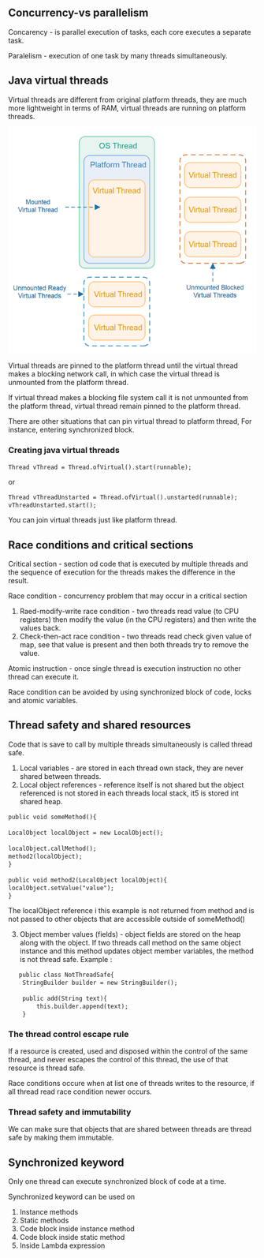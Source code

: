 ## Concurrency-vs parallelism

Concarency - is parallel execution of tasks, each core executes a separate task.

Paralelism - execution of one task by many threads simultaneously. 

## Java virtual threads

Virtual threads are different from original platform threads, they are much more lightweight in terms of RAM, virtual threads are running on platform threads.

![java-virtual-threads-1.png](java-virtual-threads-1.png)

Virtual threads are pinned to the platform thread until the virtual thread makes a blocking network call, in which case the virtual thread is unmounted from the platform thread.

If virtual thread makes a blocking file system call it is not unmounted from the platform thread, virtual thread remain pinned to the platform thread.

There are other situations that can pin virtual thread to platform thread, For instance, entering synchronized block.

### Creating java virtual threads

```
Thread vThread = Thread.ofVirtual().start(runnable); 
```
or
```
Thread vThreadUnstarted = Thread.ofVirtual().unstarted(runnable);
vThreadUnstarted.start();
```

You can join virtual threads just like platform thread.

## Race conditions and critical sections

Critical section - section od code that is executed by multiple threads and the sequence of execution for the threads makes the difference in the result.

Race condition - concurrency problem that may occur in a critical section 

1. Raed-modify-write race condition - two threads read value (to CPU registers) then modify the value (in the CPU registers) and then write the values back.
2. Check-then-act race condition  - two threads read check given value of map, see that value is present and then both threads try to remove the value.

Atomic instruction - once single thread is execution instruction no other thread can execute it.

Race condition can be avoided by using synchronized block of code, locks and atomic variables.

## Thread safety and shared resources

Code that is save to call by multiple threads simultaneously is called thread safe.

1. Local variables - are stored in each thread own stack, they are never shared between threads.
2. Local object references - reference itself is not shared but the object referenced is not stored in each threads local stack, it5 is stored int shared heap.
```
public void someMethod(){

LocalObject localObject = new LocalObject();

localObject.callMethod();
method2(localObject);
}

public void method2(LocalObject localObject){
localObject.setValue("value");
}
```

The localObject reference i this example is not returned from method and is not passed to other objects that are accessible outside of someMethod() 

3. Object member values (fields) - object fields are stored on the heap along with the object. If two threads call method on the same object instance and this method updates object member variables, the method is not thread safe.
    Example :
```
   public class NotThreadSafe{
    StringBuilder builder = new StringBuilder();

    public add(String text){
        this.builder.append(text);
    }
```

### The thread control escape rule 

If a resource is created, used and disposed within
the control of the same thread,
and never escapes the control of this thread,
the use of that resource is thread safe.

Race conditions occure when at list one of threads writes to the resource, if all thread read race condition newer occurs.

### Thread safety and immutability

We can make sure that objects that are shared between threads are thread safe by making them immutable.

## Synchronized keyword 

Only one thread can execute synchronized block of code at a time.

Synchronized keyword can be used on

1. Instance methods 
2. Static methods
3. Code block inside instance method
4. Code block inside static method
5. Inside Lambda expression



